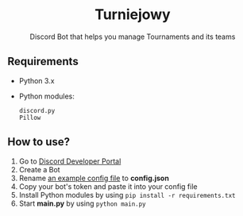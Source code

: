 <div align="center">
 <h1>Turniejowy</h1>
 <p>Discord Bot that helps you manage Tournaments and its teams</p>
</div>

## Requirements
- Python 3.x
- Python modules:

  ```
  discord.py
  Pillow
  ```

## How to use?
1. Go to [Discord Developer Portal](https://discord.com/developers/applications/)
2. Create a Bot
3. Rename [an example config file](./config.json.example) to **config.json**
4. Copy your bot's token and paste it into your config file
5. Install Python modules by using `pip install -r requirements.txt`
6. Start **main.py** by using `python main.py`
